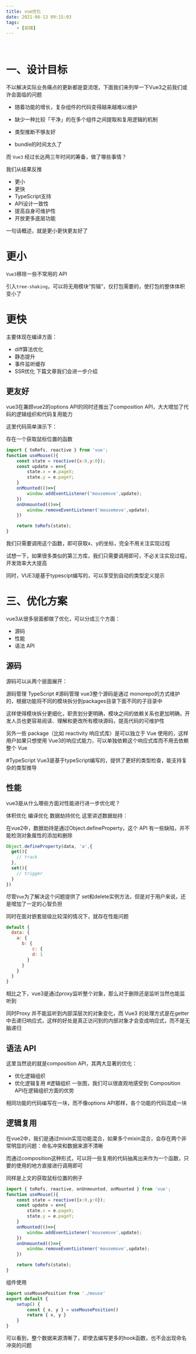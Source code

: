 ```yaml
---
title: vue优化
date: 2021-06-13 09:15:03
tags:
    - [前端]
---
```


<br>
<!--more-->

# 一、设计目标
不以解决实际业务痛点的更新都是耍流氓，下面我们来列举一下Vue3之前我们或许会面临的问题

- 随着功能的增长，复杂组件的代码变得越来越难以维护

- 缺少一种比较「干净」的在多个组件之间提取和复用逻辑的机制

- 类型推断不够友好

- bundle的时间太久了

而 `Vue3` 经过长达两三年时间的筹备，做了哪些事情？

我们从结果反推

- 更小
- 更快
- TypeScript支持
- API设计一致性
- 提高自身可维护性
- 开放更多底层功能

一句话概述，就是更小更快更友好了

# 更小
`Vue3`移除一些不常用的 API

引入`tree-shaking`，可以将无用模块“剪辑”，仅打包需要的，使打包的整体体积变小了

# 更快
主要体现在编译方面：

- diff算法优化
- 静态提升
- 事件监听缓存
- SSR优化
下篇文章我们会进一步介绍

## 更友好
vue3在兼顾vue2的options API的同时还推出了composition API，大大增加了代码的逻辑组织和代码复用能力

这里代码简单演示下：

存在一个获取鼠标位置的函数
```js
import { toRefs, reactive } from 'vue';
function useMouse(){
    const state = reactive({x:0,y:0});
    const update = e=>{
        state.x = e.pageX;
        state.y = e.pageY;
    }
    onMounted(()=>{
        window.addEventListener('mousemove',update);
    })
    onUnmounted(()=>{
        window.removeEventListener('mousemove',update);
    })

    return toRefs(state);
}
```

我们只需要调用这个函数，即可获取x、y的坐标，完全不用关注实现过程

试想一下，如果很多类似的第三方库，我们只需要调用即可，不必关注实现过程，开发效率大大提高

同时，VUE3是基于typescipt编写的，可以享受到自动的类型定义提示

# 三、优化方案
vue3从很多层面都做了优化，可以分成三个方面：

+ 源码
+ 性能
+ 语法 API
## 源码
源码可以从两个层面展开：

源码管理
TypeScript
#源码管理
vue3整个源码是通过 monorepo的方式维护的，根据功能将不同的模块拆分到packages目录下面不同的子目录中



这样使得模块拆分更细化，职责划分更明确，模块之间的依赖关系也更加明确，开发人员也更容易阅读、理解和更改所有模块源码，提高代码的可维护性

另外一些 package（比如 reactivity 响应式库）是可以独立于 Vue 使用的，这样用户如果只想使用 Vue3的响应式能力，可以单独依赖这个响应式库而不用去依赖整个 Vue

#TypeScript
Vue3是基于typeScript编写的，提供了更好的类型检查，能支持复杂的类型推导

## 性能
vue3是从什么哪些方面对性能进行进一步优化呢？

体积优化
编译优化
数据劫持优化
这里讲述数据劫持：

在vue2中，数据劫持是通过Object.defineProperty，这个 API 有一些缺陷，并不能检测对象属性的添加和删除
```js
Object.defineProperty(data, 'a',{
  get(){
    // track
  },
  set(){
    // trigger
  }
})
```
尽管`Vue`为了解决这个问题提供了 set和delete实例方法，但是对于用户来说，还是增加了一定的心智负担

同时在面对嵌套层级比较深的情况下，就存在性能问题
```js
default {
  data: {
    a: {
      b: {
          c: {
          d: 1
        }
      }
    }
  }
}
```
相比之下，vue3是通过proxy监听整个对象，那么对于删除还是监听当然也能监听到

同时Proxy 并不能监听到内部深层次的对象变化，而 Vue3 的处理方式是在getter 中去递归响应式，这样的好处是真正访问到的内部对象才会变成响应式，而不是无脑递归

## 语法 API
这里当然说的就是composition API，其两大显著的优化：

+ 优化逻辑组织
+ 优化逻辑复用
#逻辑组织
一张图，我们可以很直观地感受到 Composition API在逻辑组织方面的优势



相同功能的代码编写在一块，而不像options API那样，各个功能的代码混成一块

## 逻辑复用
在vue2中，我们是通过mixin实现功能混合，如果多个mixin混合，会存在两个非常明显的问题：命名冲突和数据来源不清晰

而通过composition这种形式，可以将一些复用的代码抽离出来作为一个函数，只要的使用的地方直接进行调用即可

同样是上文的获取鼠标位置的例子
```js
import { toRefs, reactive, onUnmounted, onMounted } from 'vue';
function useMouse(){
    const state = reactive({x:0,y:0});
    const update = e=>{
        state.x = e.pageX;
        state.y = e.pageY;
    }
    onMounted(()=>{
        window.addEventListener('mousemove',update);
    })
    onUnmounted(()=>{
        window.removeEventListener('mousemove',update);
    })

    return toRefs(state);
}
```
组件使用
```js
import useMousePosition from './mouse'
export default {
    setup() {
        const { x, y } = useMousePosition()
        return { x, y }
    }
}
```
可以看到，整个数据来源清晰了，即使去编写更多的hook函数，也不会出现命名冲突的问题
